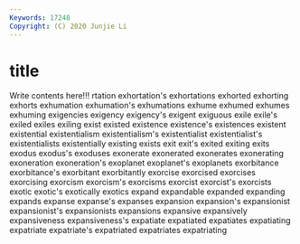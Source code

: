 ```yaml
---
Keywords: 17248
Copyright: (C) 2020 Junjie Li
---
```


# title

Write contents here!!!
rtation 
exhortation's 
exhortations
exhorted 
exhorting 
exhorts 
exhumation 
exhumation's 
exhumations 
exhume 
exhumed 
exhumes 
exhuming
exigencies 
exigency 
exigency's 
exigent 
exiguous 
exile 
exile's 
exiled 
exiles 
exiling
exist 
existed 
existence 
existence's 
existences 
existent 
existential 
existentialism 
existentialism's 
existentialist
existentialist's 
existentialists 
existentially 
existing 
exists 
exit 
exit's 
exited 
exiting 
exits
exodus 
exodus's 
exoduses 
exonerate 
exonerated 
exonerates 
exonerating 
exoneration 
exoneration's 
exoplanet
exoplanet's 
exoplanets 
exorbitance 
exorbitance's 
exorbitant 
exorbitantly 
exorcise 
exorcised 
exorcises 
exorcising
exorcism 
exorcism's 
exorcisms 
exorcist 
exorcist's 
exorcists 
exotic 
exotic's 
exotically 
exotics
expand 
expandable 
expanded 
expanding 
expands 
expanse 
expanse's 
expanses 
expansion 
expansion's
expansionist 
expansionist's 
expansionists 
expansions 
expansive 
expansively 
expansiveness 
expansiveness's 
expatiate 
expatiated
expatiates 
expatiating 
expatriate 
expatriate's 
expatriated 
expatriates 
expatriating 
